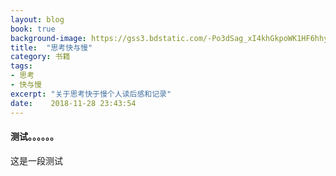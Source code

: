```yaml
---
layout: blog
book: true
background-image: https://gss3.bdstatic.com/-Po3dSag_xI4khGkpoWK1HF6hhy/baike/w%3D268%3Bg%3D0/sign=c2edec686c81800a6ee58e08890e54c7/09fa513d269759ee2ed8752cb2fb43166c22df48.jpg
title:  "思考快与慢"
category: 书籍
tags:
- 思考
- 快与慢
excerpt: "关于思考快于慢个人读后感和记录"
date:    2018-11-28 23:43:54
---
```


#### 测试。。。。。。

这是一段测试
